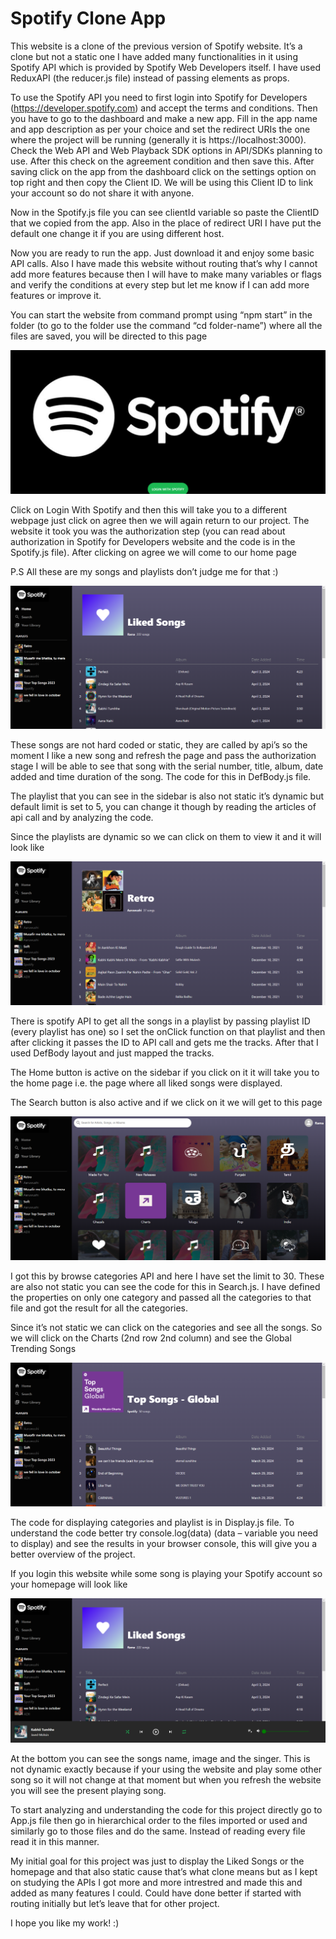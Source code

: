 # Spotify Clone App

This website is a clone of the previous version of Spotify website. It’s a clone but not a static one I have added many functionalities in it using Spotify API which is provided by Spotify Web Developers itself. I have used ReduxAPI (the reducer.js file) instead of passing elements as props.

To use the Spotify API you need to first login into Spotify for Developers (https://developer.spotify.com) and accept the terms and conditions. Then you have to go to the dashboard and make a new app. Fill in the app name and app description as per your choice and set the redirect URIs the one where the project will be running (generally it is https://localhost:3000). Check the Web API and Web Playback SDK options in API/SDKs planning to use. After this check on the agreement condition and then save this. After saving click on the app from the dashboard click on the settings option on top right and then copy the Client ID. We will be using this Client ID to link your account so do not share it with anyone. 

Now in the Spotify.js file you can see clientId variable so paste the ClientID that we copied from the app. Also in the place of redirect URI I have put the default one change it if you are using different host.

Now you are ready to run the app. Just download it and enjoy some basic API calls. Also I have made this website without routing that’s why I cannot add more features because then I will have to make many variables or flags and verify the conditions at every step but let me know if I can add more features or improve it.

You can start the website from command prompt using “npm start” in the folder (to go to the folder use the command “cd folder-name”) where all the files are saved, you will be directed to this page

![App Screenshot](https://github.com/RamaBhala/Spotify-Clone-App/blob/main/Screenshots/Screenshot%202024-04-03%20183135.png?raw=true)

Click on Login With Spotify and then this will take you to a different webpage just click on agree then we will again return to our project. The website it took you was the authorization step (you can read about authorization in Spotify for Developers website and the code is in the Spotify.js file). After clicking on agree we will come to our home page

P.S All these are my songs and playlists don’t judge me for that :)

![App Screenshot](https://github.com/RamaBhala/Spotify-Clone-App/blob/main/Screenshots/Screenshot%202024-04-03%20203802.png?raw=true)

These songs are not hard coded or static, they are called by api’s so the moment I like a new song and refresh the page and pass the authorization stage I will be able to see that song with the serial number, title, album, date added and time duration of the song. The code for this in DefBody.js file.

The playlist that you can see in the sidebar is also not static it’s dynamic but default limit is set to 5, you can change it though by reading the articles of api call and by analyzing the code.

Since the playlists are dynamic so we can click on them to view it and it will look like

![App Screenshot](https://github.com/RamaBhala/Spotify-Clone-App/blob/main/Screenshots/Screenshot%202024-04-03%20183401.png?raw=true)

There is spotify API to get all the songs in a playlist by passing playlist ID (every playlist has one) so I set the onClick function on that playlist and then after clicking it passes the ID to API call and gets me the tracks. After that I used DefBody layout and just mapped the tracks.

The Home button is active on the sidebar if you click on it it will take you to the home page i.e. the page where all liked songs were displayed.

The Search button is also active and if we click on it we will get to this page 

![App Screenshot](https://github.com/RamaBhala/Spotify-Clone-App/blob/main/Screenshots/Screenshot%202024-04-03%20183429.png?raw=true)

I got this by browse categories API and here I have set the limit to 30. These are also not static you can see the code for this in Search.js. I have defined the properties on only one category and passed all the categories to that file and got the result for all the categories. 

Since it’s not static we can click on the categories and see all the songs. So we will click on the Charts (2nd row 2nd column) and see the Global Trending Songs 

![App Screenshot](https://github.com/RamaBhala/Spotify-Clone-App/blob/main/Screenshots/Screenshot%202024-04-03%20183519.png?raw=true)

The code for displaying categories and playlist is in Display.js file. To understand the code better try console.log(data) (data – variable you need to display) and see the results in your browser console, this will give you a better overview of the project.

If you login this website while some song is playing your Spotify account so your homepage will look like 

![App Screenshot](https://github.com/RamaBhala/Spotify-Clone-App/blob/main/Screenshots/Screenshot%202024-04-03%20203712.png?raw=true)

At the bottom you can see the songs name, image and the singer. This is not dynamic exactly because if your using the website and play some other song so it will not change at that moment but when you refresh the website you will see the present playing song.

To start analyzing and understanding the code for this project directly go to App.js file then go in hierarchical order to the files imported or used and similarly go to those files and do the same. Instead of reading every file read it in this manner.

My initial goal for this project was just to display the Liked Songs or the homepage and that also static cause that’s what clone means but as I kept on studying the APIs I got more and more intrestred and made this and added as many features I could. Could have done better if started with routing initially but let’s leave that for other project.

I hope you like my work! :)
